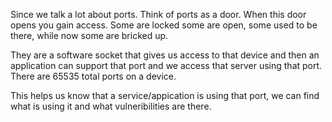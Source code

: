 
Since we talk a lot about ports. Think of ports as a door. When this door opens you gain access. Some are locked some are open, some used to be there, while now some are bricked up.

They are a software socket that gives us access to that device and then an application can support that port and we access that server using that port.
There are 65535 total ports on a device. 

This helps us know that a service/appication is using that port, we can find what is using it and what vulneribilities are there.